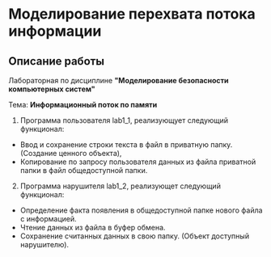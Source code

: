 # Моделирование перехвата потока информации

## Описание работы

Лабораторная по дисциплине **"Моделирование безопасности компьютерных систем"**

Тема: **Информационный поток по памяти**

1. Программа пользователя lab1_1, реализующует следующий функционал:
- Ввод и сохранение строки текста в файл в приватную папку. (Создание ценного объекта),
- Копирование по запросу пользователя данных из файла приватной папки в файл общедоступной папки.

2. Программа нарушителя lab1_2, реализующет следующий функционал:
- Определение факта появления в общедоступной папке нового файла с информацией.
- Чтение данных из файла в буфер обмена.
- Сохранение считанных данных в свою папку. (Объект доступный нарушителю).
